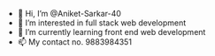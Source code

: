 - 👋 Hi, I’m @Aniket-Sarkar-40
- 👀 I’m interested in full stack web development
- 🌱 I’m currently learning front end web development
- 📫 My contact no. 9883984351

<!---
Aniket-Sarkar-40/Aniket-Sarkar-40 is a ✨ special ✨ repository because its `README.md` (this file) appears on your GitHub profile.
You can click the Preview link to take a look at your changes.
--->

